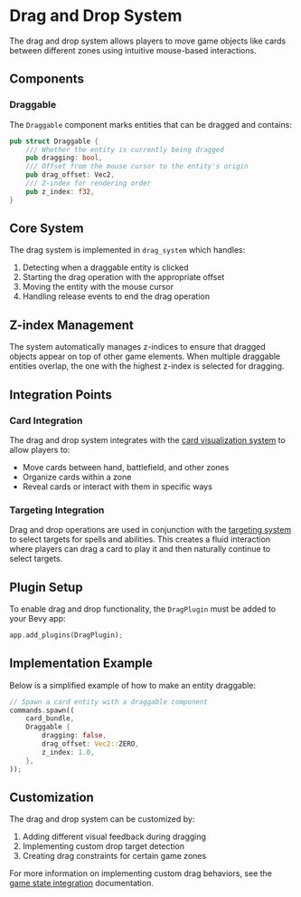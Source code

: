 # Drag and Drop System

The drag and drop system allows players to move game objects like cards between different zones using intuitive mouse-based interactions.

## Components

### Draggable

The `Draggable` component marks entities that can be dragged and contains:

```rust
pub struct Draggable {
    /// Whether the entity is currently being dragged
    pub dragging: bool,
    /// Offset from the mouse cursor to the entity's origin
    pub drag_offset: Vec2,
    /// Z-index for rendering order
    pub z_index: f32,
}
```

## Core System

The drag system is implemented in `drag_system` which handles:

1. Detecting when a draggable entity is clicked
2. Starting the drag operation with the appropriate offset
3. Moving the entity with the mouse cursor
4. Handling release events to end the drag operation

## Z-index Management

The system automatically manages z-indices to ensure that dragged objects appear on top of other game elements. When multiple draggable entities overlap, the one with the highest z-index is selected for dragging.

## Integration Points

### Card Integration

The drag and drop system integrates with the [card visualization system](../cards/card_rendering.md) to allow players to:

- Move cards between hand, battlefield, and other zones
- Organize cards within a zone
- Reveal cards or interact with them in specific ways

### Targeting Integration

Drag and drop operations are used in conjunction with the [targeting system](targeting.md) to select targets for spells and abilities. This creates a fluid interaction where players can drag a card to play it and then naturally continue to select targets.

## Plugin Setup

To enable drag and drop functionality, the `DragPlugin` must be added to your Bevy app:

```rust
app.add_plugins(DragPlugin);
```

## Implementation Example

Below is a simplified example of how to make an entity draggable:

```rust
// Spawn a card entity with a draggable component
commands.spawn((
    card_bundle,
    Draggable {
        dragging: false,
        drag_offset: Vec2::ZERO,
        z_index: 1.0,
    },
));
```

## Customization

The drag and drop system can be customized by:

1. Adding different visual feedback during dragging
2. Implementing custom drop target detection
3. Creating drag constraints for certain game zones

For more information on implementing custom drag behaviors, see the [game state integration](../../game_engine/state_management.md) documentation. 